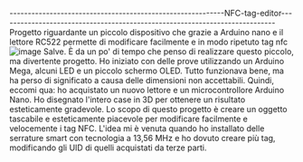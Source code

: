 -----------------------------------------------------------NFC-tag-editor----------------------------------------------------------------------------
Progetto riguardante un piccolo dispositivo che grazie a Arduino nano e il lettore RC522 permette di modificare facilmente e in modo ripetuto tag nfc
![image](https://github.com/joel00007/NFC-tag-editor/assets/148422777/c918f8ee-da81-4045-9028-473663e14f50)
Salve.
È da un po' di tempo che penso di realizzare questo piccolo, ma divertente progetto. Ho iniziato con delle prove utilizzando un Arduino Mega, alcuni 
LED e un piccolo schermo OLED. Tutto funzionava bene, ma ha perso di significato a causa delle dimensioni non accettabili.
Quindi, eccomi qua: ho acquistato un nuovo lettore e un microcontrollore Arduino Nano. Ho disegnato l'intero case in 3D per ottenere un risultato
esteticamente gradevole.
Lo scopo di questo progetto è creare un oggetto tascabile e esteticamente piacevole per modificare facilmente e velocemente i tag NFC. L'idea mi
è venuta quando ho installato delle serrature smart con tecnologia a 13,56 MHz e ho dovuto creare più tag, modificando gli UID di quelli acquistati 
da terze parti.
